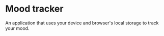 # Mood tracker
An application that uses your device and browser's local storage to track your mood.
